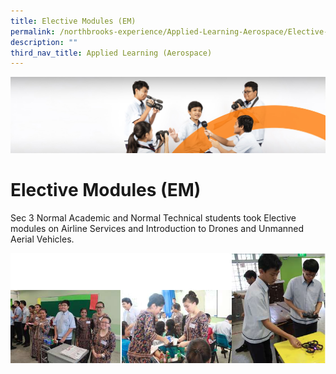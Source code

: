 ```yaml
---
title: Elective Modules (EM)
permalink: /northbrooks-experience/Applied-Learning-Aerospace/Elective-Modules-EM/
description: ""
third_nav_title: Applied Learning (Aerospace)
---
```

![](/images/cca.jpg)

Elective Modules (EM)
=====================

Sec 3 Normal Academic and Normal Technical students took Elective modules on Airline Services and Introduction to Drones and Unmanned Aerial Vehicles.

![](/images/EM.png)